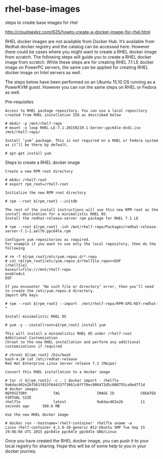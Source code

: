 # rhel-base-images
steps to create base images for rhel

http://cloudgeekz.com/625/howto-create-a-docker-image-for-rhel.html

RHEL docker images are not available from Docker Hub. It’s available from Redhat docker registry and the catalog can be accessed here. However there could be cases where you might want to create a RHEL docker image from scratch. The following steps will guide you to create a RHEL docker image from scratch. While these steps are for creating RHEL 7.1 LE docker image on PowerPC servers, the same can be applied for creating RHEL docker image on Intel servers as well.

The steps below have been performed on an Ubuntu 15.10 OS running as a PowerKVM guest. However you can run the same steps on RHEL or Fedora as well.

Pre-requisites

    Access to RHEL package repository. You can use a local repository created from RHEL installation ISO as described below

    # mkdir -p /mnt/rhel7-repo
    # mount -o loop RHEL-LE-7.1-20150219.1-Server-ppc64le-dvd1.iso /mnt/rhel7-repo/

    Install ‘yum’ package. This is not required on a RHEL or Fedora system as it’ll be there by default.

    # apt-get install yum

Steps to create a RHEL docker image

    Create a new RPM root directory

    # mkdir /rhel7-root
    # export rpm_root=/rhel7-root

    Initialize the new RPM root directory

    # rpm --root ${rpm_root} --initdb

    The rest of the install instructions will use this new RPM root as the install destination for a minimalistic RHEL OS.
    Install the redhat-release-server rpm package for RHEL 7.1 LE

    # rpm --root ${rpm_root} -ivh /mnt/rhel7-repo/Packages/redhat-release-server-7.1-1.ael7b.ppc64le.rpm

    Configure yum repositories as required.
    For example if you want to use only the local repository, then do the following

    # rm -f ${rpm_root}/etc/yum.repos.d/*.repo
    # cat >${rpm_root}/etc/yum.repos.d/rhel71le.repo<<EOF
    [rhel71le]
    baseurl=file:///mnt/rhel7-repo
    enabled=1
    EOF

    If you encounter ‘No such file or directory’ error, then you’ll need to create the /etc/yum.repos.d directory.
    Import GPG keys

    # rpm --root ${rpm_root} --import  /mnt/rhel7-repo/RPM-GPG-KEY-redhat-*

    Install minimalistic RHEL OS

    # yum -y --installroot=${rpm_root} install yum

    This will install a minimalistic RHEL OS under /rhel7-root
    Additional Customization
    Chroot to the new RHEL installation and perform any additional customizations if required

    # chroot ${rpm_root} /bin/bash
    bash-4.2# cat /etc/redhat-release 
    Red Hat Enterprise Linux Server release 7.1 (Maipo)

    Convert this RHEL installation to a docker image

    # tar -C ${rpm_root}/ -c . | docker import - rhel7le
    9a6dac402e2bf561f833f644337f3061c6ff70ec906472d5c008755ca9ed7f1d
    # docker images
    REPOSITORY            TAG                 IMAGE ID            CREATED             VIRTUAL SIZE
    rhel7le               latest              9a6dac402e2b        11 seconds ago      360.6 MB

    Use the new RHEL docker image

    # docker run --hostname='rhel7-container' rhel7le uname -a
    Linux rhel7-container 4.2.0-10-generic #12-Ubuntu SMP Tue Sep 15 19:46:04 UTC 2015 ppc64le ppc64le ppc64le GNU/Linux

Once you have created the RHEL docker image, you can push it to your local registry for sharing. Hope this will be of some help to you in your docker journey.
